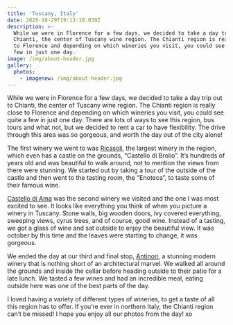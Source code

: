 ```yaml
---
title: 'Tuscany, Italy'
date: 2020-10-29T19:13:18.039Z
description: >-
  While we were in Florence for a few days, we decided to take a day trip out to
  Chianti, the center of Tuscany wine region. The Chianti region is really close
  to Florence and depending on which wineries you visit, you could see quite a
  few in just one day.
image: /img/about-header.jpg
gallery:
  photos:
    - imagenew: /img/about-header.jpg
---
```

While we were in Florence for a few days, we decided to take a day trip out to Chianti, the center of Tuscany wine region. The Chianti region is really close to Florence and depending on which wineries you visit, you could see quite a few in just one day. There are lots of ways to see this region, bus tours and what not, but we decided to rent a car to have flexibility. The drive through this area was so gorgeous, and worth the day out of the city alone!

The first winery we went to was [Ricasoli](https://ricasoli.com/), the largest winery in the region, which even has a castle on the grounds, “Castello di Brolio”. It’s hundreds of years old and was beautiful to walk around, not to mention the views from there were stunning. We started out by taking a tour of the outside of the castle and then went to the tasting room, the “Enoteca”, to taste some of their famous wine.

[Castello di Ama](https://www.castellodiama.com/en/) was the second winery we visited and the one I was most excited to see. It looks like everything you think of when you picture a winery in Tuscany. Stone walls, big wooden doors, ivy covered everything, sweeping views, cyrus trees, and of course, good wine. Instead of a tasting, we got a glass of wine and sat outside to enjoy the beautiful view. It was october by this time and the leaves were starting to change, it was gorgeous. 

We ended the day at our third and final stop, [Antinori](https://www.antinori.it/it/tenuta/tenute-antinori/antinori-nel-chianti-classico/), a stunning modern winery that is nothing short of an architectural marvel. We walked all around the grounds and inside the cellar before heading outside to their patio for a late lunch. We tasted a few wines and had an incredible meal, eating outside here was one of the best parts of the day. 

I loved having a variety of different types of wineries, to get a taste of all this region has to offer. If you’re ever in northern Italy, the Chianti region can’t be missed! I hope you enjoy all our photos from the day! xo
